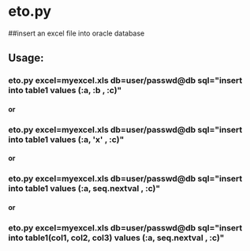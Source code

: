 
eto.py  
============
##insert an excel file into oracle database
## Usage:
###   eto.py excel=myexcel.xls db=user/passwd@db sql="insert into  table1 values (:a, :b , :c)"
#### or
###   eto.py excel=myexcel.xls db=user/passwd@db sql="insert into  table1 values (:a, 'x' , :c)"
#### or
###   eto.py excel=myexcel.xls db=user/passwd@db sql="insert into  table1 values (:a, seq.nextval , :c)"
#### or 
###   eto.py excel=myexcel.xls db=user/passwd@db sql="insert into  table1(col1, col2, col3) values (:a, seq.nextval , :c)"
###  
